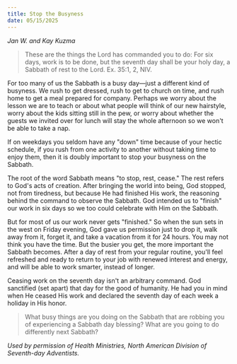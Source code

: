 ```yaml
---
title: Stop the Busyness
date: 05/15/2025
---
```


_Jan W. and Kay Kuzma_

> <p></p>
> These are the things the Lord has commanded you to do: For six days, work is to be done, but the seventh day shall be your holy day, a Sabbath of rest to the Lord. Ex. 35:1, 2, NIV.

For too many of us the Sabbath is a busy day—just a different kind of busyness. We rush to get dressed, rush to get to church on time, and rush home to get a meal prepared for company. Perhaps we worry about the lesson we are to teach or about what people will think of our new hairstyle, worry about the kids sitting still in the pew, or worry about whether the guests we invited over for lunch will stay the whole afternoon so we won't be able to take a nap.

If on weekdays you seldom have any "down" time because of your hectic schedule, if you rush from one activity to another without taking time to enjoy them, then it is doubly important to stop your busyness on the Sabbath.

The root of the word Sabbath means "to stop, rest, cease." The rest refers to God's acts of creation. After bringing the world into being, God stopped, not from tiredness, but because He had finished His work, the reasoning behind the command to observe the Sabbath. God intended us to "finish" our work in six days so we too could celebrate with Him on the Sabbath.

But for most of us our work never gets "finished." So when the sun sets in the west on Friday evening, God gave us permission just to drop it, walk away from it, forget it, and take a vacation from it for 24 hours. You may not think you have the time. But the busier you get, the more important the Sabbath becomes. After a day of rest from your regular routine, you'll feel refreshed and ready to return to your job with renewed interest and energy, and will be able to work smarter, instead of longer.

Ceasing work on the seventh day isn't an arbitrary command. God sanctified (set apart) that day for the good of humanity. He had you in mind when He ceased His work and declared the seventh day of each week a holiday in His honor.

> <callout></callout>
> What busy things are you doing on the Sabbath that are robbing you of experiencing a Sabbath day blessing? What are you going to do differently next Sabbath?

_Used by permission of Health Ministries, North American Division of Seventh-day Adventists._